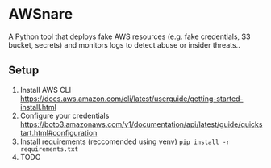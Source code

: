 # AWSnare
A Python tool that deploys fake AWS resources (e.g. fake credentials, S3 bucket, secrets) and monitors logs to detect abuse or insider threats..

## Setup

1. Install AWS CLI
https://docs.aws.amazon.com/cli/latest/userguide/getting-started-install.html
2. Configure your credentials
https://boto3.amazonaws.com/v1/documentation/api/latest/guide/quickstart.html#configuration
3. Install requirements (reccomended using venv)
`pip install -r requirements.txt`
4. TODO